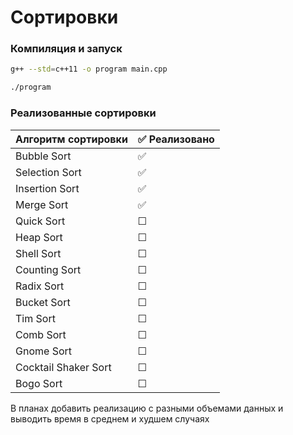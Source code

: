 # Сортировки

### Компиляция и запуск
```bash
g++ --std=c++11 -o program main.cpp
```

```bash
./program
```

### Реализованные сортировки

| Алгоритм сортировки | ✅ Реализовано |
|---------------------|----------------|
| Bubble Sort         | ✅              |
| Selection Sort      | ✅              |
| Insertion Sort      | ✅              |
| Merge Sort          | ✅              |
| Quick Sort          | ☐              |
| Heap Sort           | ☐              |
| Shell Sort          | ☐              |
| Counting Sort       | ☐              |
| Radix Sort          | ☐              |
| Bucket Sort         | ☐              |
| Tim Sort            | ☐              |
| Comb Sort           | ☐              |
| Gnome Sort          | ☐              |
| Cocktail Shaker Sort| ☐              |
| Bogo Sort           | ☐              |

В планах добавить реализацию с разными объемами данных и выводить время в среднем и худшем случаях
